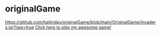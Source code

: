 # originalGame
https://github.com/hailinday/originalGame/blob/main/OriginalGame/invaders.jar?raw=true
<a href="https://github.com/hailinday/originalGame/blob/main/OriginalGame/invaders.jar?raw=true">Click here to play my awesome game!</a>
